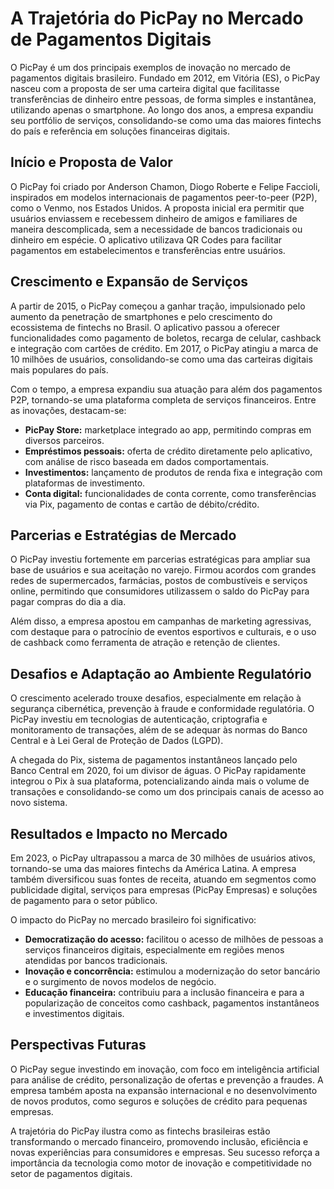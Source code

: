 # A Trajetória do PicPay no Mercado de Pagamentos Digitais

O PicPay é um dos principais exemplos de inovação no mercado de pagamentos digitais brasileiro. Fundado em 2012, em Vitória (ES), o PicPay nasceu com a proposta de ser uma carteira digital que facilitasse transferências de dinheiro entre pessoas, de forma simples e instantânea, utilizando apenas o smartphone. Ao longo dos anos, a empresa expandiu seu portfólio de serviços, consolidando-se como uma das maiores fintechs do país e referência em soluções financeiras digitais.

## Início e Proposta de Valor

O PicPay foi criado por Anderson Chamon, Diogo Roberte e Felipe Faccioli, inspirados em modelos internacionais de pagamentos peer-to-peer (P2P), como o Venmo, nos Estados Unidos. A proposta inicial era permitir que usuários enviassem e recebessem dinheiro de amigos e familiares de maneira descomplicada, sem a necessidade de bancos tradicionais ou dinheiro em espécie. O aplicativo utilizava QR Codes para facilitar pagamentos em estabelecimentos e transferências entre usuários.

## Crescimento e Expansão de Serviços

A partir de 2015, o PicPay começou a ganhar tração, impulsionado pelo aumento da penetração de smartphones e pelo crescimento do ecossistema de fintechs no Brasil. O aplicativo passou a oferecer funcionalidades como pagamento de boletos, recarga de celular, cashback e integração com cartões de crédito. Em 2017, o PicPay atingiu a marca de 10 milhões de usuários, consolidando-se como uma das carteiras digitais mais populares do país.

Com o tempo, a empresa expandiu sua atuação para além dos pagamentos P2P, tornando-se uma plataforma completa de serviços financeiros. Entre as inovações, destacam-se:

- **PicPay Store:** marketplace integrado ao app, permitindo compras em diversos parceiros.
- **Empréstimos pessoais:** oferta de crédito diretamente pelo aplicativo, com análise de risco baseada em dados comportamentais.
- **Investimentos:** lançamento de produtos de renda fixa e integração com plataformas de investimento.
- **Conta digital:** funcionalidades de conta corrente, como transferências via Pix, pagamento de contas e cartão de débito/crédito.

## Parcerias e Estratégias de Mercado

O PicPay investiu fortemente em parcerias estratégicas para ampliar sua base de usuários e sua aceitação no varejo. Firmou acordos com grandes redes de supermercados, farmácias, postos de combustíveis e serviços online, permitindo que consumidores utilizassem o saldo do PicPay para pagar compras do dia a dia.

Além disso, a empresa apostou em campanhas de marketing agressivas, com destaque para o patrocínio de eventos esportivos e culturais, e o uso de cashback como ferramenta de atração e retenção de clientes.

## Desafios e Adaptação ao Ambiente Regulatório

O crescimento acelerado trouxe desafios, especialmente em relação à segurança cibernética, prevenção à fraude e conformidade regulatória. O PicPay investiu em tecnologias de autenticação, criptografia e monitoramento de transações, além de se adequar às normas do Banco Central e à Lei Geral de Proteção de Dados (LGPD).

A chegada do Pix, sistema de pagamentos instantâneos lançado pelo Banco Central em 2020, foi um divisor de águas. O PicPay rapidamente integrou o Pix à sua plataforma, potencializando ainda mais o volume de transações e consolidando-se como um dos principais canais de acesso ao novo sistema.

## Resultados e Impacto no Mercado

Em 2023, o PicPay ultrapassou a marca de 30 milhões de usuários ativos, tornando-se uma das maiores fintechs da América Latina. A empresa também diversificou suas fontes de receita, atuando em segmentos como publicidade digital, serviços para empresas (PicPay Empresas) e soluções de pagamento para o setor público.

O impacto do PicPay no mercado brasileiro foi significativo:

- **Democratização do acesso:** facilitou o acesso de milhões de pessoas a serviços financeiros digitais, especialmente em regiões menos atendidas por bancos tradicionais.
- **Inovação e concorrência:** estimulou a modernização do setor bancário e o surgimento de novos modelos de negócio.
- **Educação financeira:** contribuiu para a inclusão financeira e para a popularização de conceitos como cashback, pagamentos instantâneos e investimentos digitais.

## Perspectivas Futuras

O PicPay segue investindo em inovação, com foco em inteligência artificial para análise de crédito, personalização de ofertas e prevenção a fraudes. A empresa também aposta na expansão internacional e no desenvolvimento de novos produtos, como seguros e soluções de crédito para pequenas empresas.

A trajetória do PicPay ilustra como as fintechs brasileiras estão transformando o mercado financeiro, promovendo inclusão, eficiência e novas experiências para consumidores e empresas. Seu sucesso reforça a importância da tecnologia como motor de inovação e competitividade no setor de pagamentos digitais.